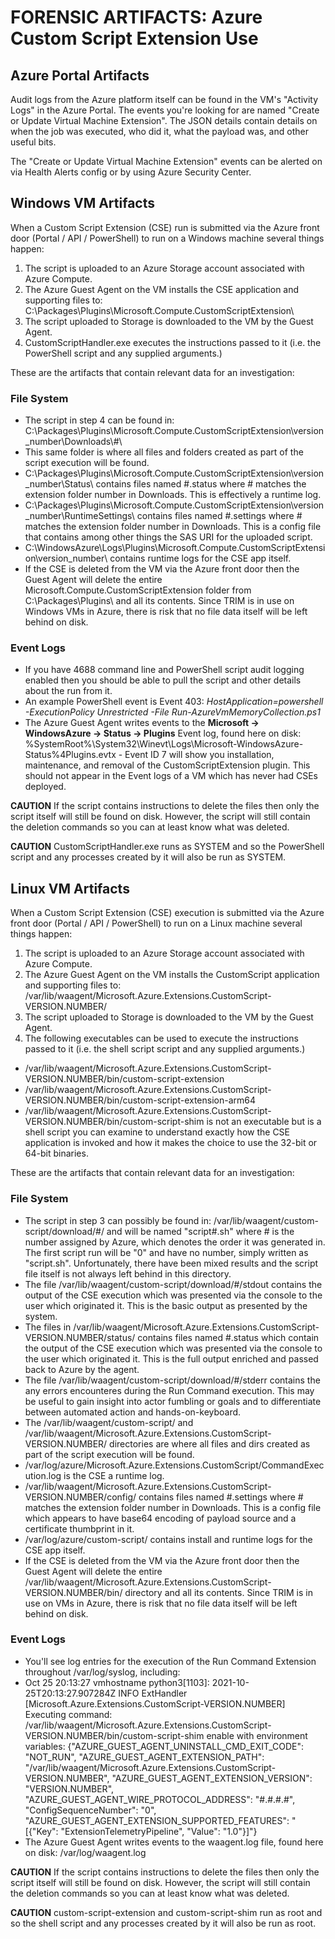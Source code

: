 # FORENSIC ARTIFACTS: Azure Custom Script Extension Use

## Azure Portal Artifacts
Audit logs from the Azure platform itself can be found in the VM's "Activity Logs" in the Azure Portal. The events you're looking for are named "Create or Update Virtual Machine Extension". The JSON details contain details on when the job was executed, who did it, what the payload was, and other useful bits.

The "Create or Update Virtual Machine Extension" events can be alerted on via Health Alerts config or by using Azure Security Center.


## Windows VM Artifacts
When a Custom Script Extension (CSE) run is submitted via the Azure front door (Portal / API / PowerShell) to run on a Windows machine several things happen:

1. The script is uploaded to an Azure Storage account associated with Azure Compute.
2. The Azure Guest Agent on the VM installs the CSE application and supporting files to: C:\Packages\Plugins\Microsoft.Compute.CustomScriptExtension\
3. The script uploaded to Storage is downloaded to the VM by the Guest Agent.
4. CustomScriptHandler.exe executes the instructions passed to it (i.e. the PowerShell script and any supplied arguments.)

These are the artifacts that contain relevant data for an investigation:

### File System
* The script in step 4 can be found in: C:\Packages\Plugins\Microsoft.Compute.CustomScriptExtension\version_number\Downloads\\#\
* This same folder is where all files and folders created as part of the script execution will be found.
* C:\Packages\Plugins\Microsoft.Compute.CustomScriptExtension\version_number\Status\ contains files named #.status where # matches the extension folder number in Downloads. This is effectively a runtime log.
* C:\Packages\Plugins\Microsoft.Compute.CustomScriptExtension\version_number\RuntimeSettings\ contains files named #.settings where # matches the extension folder number in Downloads. This is a config file that contains among other things the SAS URI for the uploaded script.
* C:\WindowsAzure\Logs\Plugins\Microsoft.Compute.CustomScriptExtension\version_number\ contains runtime logs for the CSE app itself.
* If the CSE is deleted from the VM via the Azure front door then the Guest Agent will delete the entire Microsoft.Compute.CustomScriptExtension folder from C:\Packages\Plugins\ and all its contents. Since TRIM is in use on Windows VMs in Azure, there is risk that no file data itself will be left behind on disk.

### Event Logs
* If you have 4688 command line and PowerShell script audit logging enabled then you should be able to pull the script and other details about the run from it.
* An example PowerShell event is Event 403: _HostApplication=powershell -ExecutionPolicy Unrestricted -File Run-AzureVmMemoryCollection.ps1_
* The Azure Guest Agent writes events to the __Microsoft -> WindowsAzure -> Status -> Plugins__ Event log, found here on disk: %SystemRoot%\System32\Winevt\Logs\Microsoft-WindowsAzure-Status%4Plugins.evtx - Event ID 7 will show you installation, maintenance, and removal of the CustomScriptExtension plugin. This should not appear in the Event logs of a VM which has never had CSEs deployed.

**CAUTION** If the script contains instructions to delete the files then only the script itself will still be found on disk. However, the script will still contain the deletion commands so you can at least know what was deleted.

**CAUTION** CustomScriptHandler.exe runs as SYSTEM and so the PowerShell script and any processes created by it will also be run as SYSTEM.


## Linux VM Artifacts
When a Custom Script Extension (CSE) execution is submitted via the Azure front door (Portal / API / PowerShell) to run on a Linux machine several things happen:

1. The script is uploaded to an Azure Storage account associated with Azure Compute.
2. The Azure Guest Agent on the VM installs the CustomScript application and supporting files to:  /var/lib/waagent/Microsoft.Azure.Extensions.CustomScript-VERSION.NUMBER/
3. The script uploaded to Storage is downloaded to the VM by the Guest Agent.
4. The following executables can be used to execute the instructions passed to it (i.e. the shell script script and any supplied arguments.)
* /var/lib/waagent/Microsoft.Azure.Extensions.CustomScript-VERSION.NUMBER/bin/custom-script-extension
* /var/lib/waagent/Microsoft.Azure.Extensions.CustomScript-VERSION.NUMBER/bin/custom-script-extension-arm64
* /var/lib/waagent/Microsoft.Azure.Extensions.CustomScript-VERSION.NUMBER/bin/custom-script-shim is not an executable but is a shell script you can examine to understand exactly how the CSE application is invoked and how it makes the choice to use the 32-bit or 64-bit binaries.

These are the artifacts that contain relevant data for an investigation:

### File System
* The script in step 3 can possibly be found in: /var/lib/waagent/custom-script/download/#/ and will be named "script#.sh" where # is the number assigned by Azure, which denotes the order it was generated in. The first script run will be "0" and have no number, simply written as "script.sh". Unfortunately, there have been mixed results and the script file itself is not always left behind in this directory.
* The file /var/lib/waagent/custom-script/download/#/stdout contains the output of the CSE execution which was presented via the console to the user which originated it. This is the basic output as presented by the system.
* The files in /var/lib/waagent/Microsoft.Azure.Extensions.CustomScript-VERSION.NUMBER/status/ contains files named #.status which contain the output of the CSE execution which was presented via the console to the user which originated it. This is the full output enriched and passed back to Azure by the agent.
* The file /var/lib/waagent/custom-script/download/#/stderr contains the any errors encounteres during the Run Command execution. This may be useful to gain insight into actor fumbling or goals and to differentiate between automated action and hands-on-keyboard.
* The /var/lib/waagent/custom-script/ and /var/lib/waagent/Microsoft.Azure.Extensions.CustomScript-VERSION.NUMBER/ directories are where all files and dirs created as part of the script execution will be found.
* /var/log/azure/Microsoft.Azure.Extensions.CustomScript/CommandExecution.log is the CSE a runtime log.
* /var/lib/waagent/Microsoft.Azure.Extensions.CustomScript-VERSION.NUMBER/config/ contains files named #.settings where # matches the extension folder number in Downloads. This is a config file which appears to have base64 encoding of payload source and a certificate thumbprint in it.
* /var/log/azure/custom-script/ contains install and runtime logs for the CSE app itself.
* If the CSE is deleted from the VM via the Azure front door then the Guest Agent will delete the entire /var/lib/waagent/Microsoft.Azure.Extensions.CustomScript-VERSION.NUMBER/bin/ directory and all its contents. Since TRIM is in use on VMs in Azure, there is risk that no file data itself will be left behind on disk.

### Event Logs
* You'll see log entries for the execution of the Run Command Extension throughout /var/log/syslog, including:
* Oct 25 20:13:27 vmhostname python3[1103]: 2021-10-25T20:13:27.907284Z INFO ExtHandler [Microsoft.Azure.Extensions.CustomScript-VERSION.NUMBER] Executing command: /var/lib/waagent/Microsoft.Azure.Extensions.CustomScript-VERSION.NUMBER/bin/custom-script-shim enable with environment variables: {"AZURE_GUEST_AGENT_UNINSTALL_CMD_EXIT_CODE": "NOT_RUN", "AZURE_GUEST_AGENT_EXTENSION_PATH": "/var/lib/waagent/Microsoft.Azure.Extensions.CustomScript-VERSION.NUMBER", "AZURE_GUEST_AGENT_EXTENSION_VERSION": "VERSION.NUMBER", "AZURE_GUEST_AGENT_WIRE_PROTOCOL_ADDRESS": "#.#.#.#", "ConfigSequenceNumber": "0", "AZURE_GUEST_AGENT_EXTENSION_SUPPORTED_FEATURES": "[{\"Key\": \"ExtensionTelemetryPipeline\", \"Value\": \"1.0\"}]"}
* The Azure Guest Agent writes events to the waagent.log file, found here on disk: /var/log/waagent.log

**CAUTION** If the script contains instructions to delete the files then only the script itself will still be found on disk. However, the script will still contain the deletion commands so you can at least know what was deleted.

**CAUTION** custom-script-extension and custom-script-shim run as root and so the shell script and any processes created by it will also be run as root.


